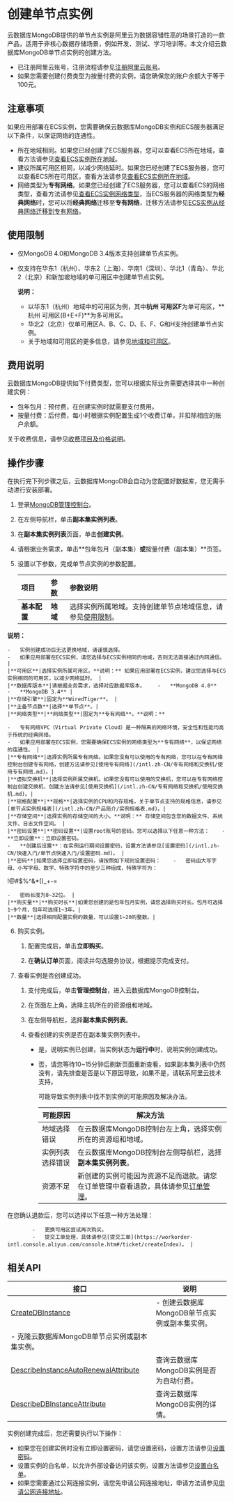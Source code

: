 # 创建单节点实例

云数据库MongoDB提供的单节点实例是阿里云为数据容错性高的场景打造的一款产品，适用于非核心数据存储场景，例如开发、测试、学习培训等。本文介绍云数据库MongoDB单节点实例的创建方法。

-   已注册阿里云账号，注册流程请参见[注册阿里云账号](https://www.alibabacloud.com/help/zh/doc-detail/50482.htm)。
-   如果您需要创建付费类型为按量付费的实例，请您确保您的账户余额大于等于100元。

## 注意事项

如果应用部署在ECS实例，您需要确保云数据库MongoDB实例和ECS服务器满足以下条件，以保证网络的连通性。

-   所在地域相同。如果您已经创建了ECS服务器，您可以查看ECS所在地域，查看方法请参见[查看ECS实例所在地域](/intl.zh-CN/实例/管理实例属性/查看实例信息.md)。
-   建议所属可用区相同，以减少网络延时。如果您已经创建了ECS服务器，您可以查看ECS所在可用区，查看方法请参见[查看ECS实例所在地域](/intl.zh-CN/实例/管理实例属性/查看实例信息.md)。
-   网络类型为**专有网络**。如果您已经创建了ECS服务器，您可以查看ECS的网络类型，查看方法请参见[查看ECS实例网络类型](/intl.zh-CN/实例/管理实例属性/查看实例信息.md)，当ECS服务器的网络类型为**经典网络**时，您可以将**经典网络**迁移至**专有网络**，迁移方法请参见[ECS实例从经典网络迁移到专有网络](/intl.zh-CN/网络/经典网络迁移到专有网络（新版）/ECS实例从经典网络迁移到专有网络.md)。

## 使用限制

-   仅MongoDB 4.0和MongoDB 3.4版本支持创建单节点实例。
-   仅支持在华东1（杭州）、华东2（上海）、华南1（深圳）、华北1（青岛）、华北2（北京）和新加坡地域的单可用区中创建单节点实例。

    **说明：**

    -   以华东1（杭州）地域中的可用区为例，其中**杭州 可用区F**为单可用区，**杭州 可用区\(B+E+F\)**为多可用区。
    -   华北2（北京）仅单可用区A、B、C、D、E、F、G和H支持创建单节点实例。
    -   关于地域和可用区的更多信息，请参见[地域和可用区](https://www.alibabacloud.com/help/zh/doc-detail/40654.htm)。

## 费用说明

云数据库MongoDB提供如下付费类型，您可以根据实际业务需要选择其中一种创建实例：

-   包年包月：预付费，在创建实例时就需要支付费用。
-   按量付费：后付费，每小时根据实例配置生成1个收费订单，并扣除相应的账户余额。

关于收费信息，请参见[收费项目及价格说明](/intl.zh-CN/产品定价/收费项目及价格说明.md)。

## 操作步骤

在执行完下列步骤之后，云数据库MongoDB会自动为您配置好数据库，您无需手动进行安装部署。

1.  登录[MongoDB管理控制台](https://mongodb.console.aliyun.com/)。

2.  在左侧导航栏，单击**副本集实例列表**。

3.  在**副本集实例列表**页面，单击**创建实例**。

4.  请根据业务需求，单击**包年包月（副本集）**或**按量付费（副本集）**页签。

5.  设置以下参数，完成单节点实例的参数配置。

    |项目|参数|参数说明|
    |:-|:-|:---|
    |**基本配置**|**地域**|选择实例所属地域。支持创建单节点地域信息，请参见[使用限制](#section_85k_mtx_npf)。

**说明：**

    -   实例创建成功后无法更换地域，请谨慎选择。
    -   如果应用部署在ECS实例，请您选择与ECS实例相同的地域，否则无法直接通过内网通信。 |
    |**可用区**|选择实例所属可用区。**说明：** 如果应用部署在ECS实例，建议您选择与ECS实例相同的可用区，以减少网络延时。 |
    |**数据库版本**|请根据业务需求，选择对应数据库版本。    -   **MongoDB 4.0**
    -   **MongoDB 3.4** |
    |**存储引擎**|固定为**WiredTiger**。 |
    |**主备节点数**|选择**单节点**。|
    |**网络类型**|**网络类型**|固定为**专有网络**。**说明：**

    -   专有网络VPC（Virtual Private Cloud）是一种隔离的网络环境，安全性和性能均高于传统的经典网络。
    -   如果应用部署在ECS实例，您需要确保ECS实例的网络类型为**专有网络**，以保证网络的连通性。 |
    |**专有网络**|选择实例所属专有网络。如果您没有可以使用的专有网络，您可以在专有网络控制台创建专有网络，创建方法请参见[使用专有网络](/intl.zh-CN/专有网络和交换机/使用专有网络.md)。|
    |**虚拟交换机**|选择实例所属交换机。如果您没有可以使用的交换机，您可以在专有网络控制台创建交换机，创建方法请参见[使用交换机](/intl.zh-CN/专有网络和交换机/使用交换机.md)。|
    |**规格配置**|**规格**|选择实例的CPU和内存规格，关于单节点支持的规格信息，请参见[单节点实例规格表](/intl.zh-CN/产品简介/实例规格表.md)。|
    |**存储空间**|选择实例的存储空间的大小。**说明：** 存储空间包含您的数据文件、系统文件、日志文件空间。 |
    |**密码设置**|**密码设置**|设置root账号的密码。您可以选择以下任意一种方法：    -   **立即设置**：立即设置密码。
    -   **创建后设置**：在实例运行期间设置密码，设置方法请参见[设置密码](/intl.zh-CN/快速入门/单节点快速入门/设置密码.md)。 |
    |**密码**|如果您选择立即设置密码，请按照如下规则设置密码：    -   密码由大写字母、小写字母、数字、特殊字符中的至少三种组成，特殊字符为：

!@\#$%^&\*\(\)\_+-=

    -   密码长度为8~32位。 |
    |**购买量**|**购买时长**|如果您创建的是包年包月实例，请您选择购买时长。包月可选择1~9个月，包年可选择1~3年。|
    |**数量**|选择相同配置实例的数量，可以设置1~20的整数。|

6.  购买实例。

    1.  配置完成后，单击**立即购买**。

    2.  在**确认订单**页面，阅读并勾选服务协议，根据提示完成支付。

7.  查看实例是否创建成功。

    1.  支付完成后，单击**管理控制台**，进入云数据库MongoDB控制台。

    2.  在页面左上角，选择主机所在的资源组和地域。

    3.  在左侧导航栏，选择**副本集实例列表**。

    4.  查看创建的实例是否在副本集实例列表中。

        -   是，说明实例已创建，当实例状态为**运行中**时，说明实例创建成功。
        -   否，请您等待10~15分钟后刷新页面重新查看，如果副本集列表中仍然没有，请先排查是否是以下原因导致，如果不是，请联系阿里云技术支持。

            可能导致实例列表中找不到实例的可能原因及解决办法。

            |可能原因|解决方法|
            |----|----|
            |地域选择错误|在云数据库MongoDB控制台左上角，选择实例所在的资源组和地域。|
            |实例列表选择错误|在云数据库MongoDB控制台左侧导航栏，选择**副本集实例列表**。|
            |资源不足|新创建的实例可能因为资源不足而退款。请您在订单管理中查看退款，具体请参见[订单管理](https://expense.console.aliyun.com/#/order/list/)。

在您确认退款后，您可以选择以下任意一种方法处理：

            -   更换可用区尝试再次购买。
            -   提交工单处理，具体请参见[提交工单](https://workorder-intl.console.aliyun.com/console.htm#/ticket/createIndex)。 |


## 相关API

|接口|说明|
|--|--|
|[CreateDBInstance](/intl.zh-CN/API参考/生命周期管理/CreateDBInstance.md)|-   创建云数据库MongoDB单节点实例或副本集实例。
-   克隆云数据库MongoDB单节点实例或副本集实例。 |
|[DescribeInstanceAutoRenewalAttribute](/intl.zh-CN/API参考/生命周期管理/DescribeInstanceAutoRenewalAttribute.md)|查询云数据库MongoDB实例是否为自动付费。|
|[DescribeDBInstanceAttribute](/intl.zh-CN/API参考/查询实例信息/DescribeDBInstanceAttribute.md)|查询云数据库MongoDB实例的详情。|

实例创建完成后，您还需要执行以下操作：

-   如果您在创建实例时没有立即设置密码，请您设置密码，设置方法请参见[设置密码](/intl.zh-CN/快速入门/副本集快速入门/重置密码.md)。
-   设置实例的白名单，以允许外部设备访问该实例，设置方法请参见[设置白名单](/intl.zh-CN/快速入门/副本集快速入门/设置白名单.md)。
-   如果您需要通过公网连接实例，请您先申请公网连接地址，申请方法请参见[申请公网连接地址](/intl.zh-CN/快速入门/副本集快速入门/申请公网连接地址.md)。

